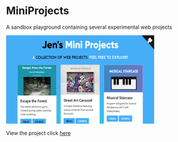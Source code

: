 # MiniProjects
A sandbox playground containing several experimental web projects

<img src="https://raw.githubusercontent.com/jennifertran/MiniProjects/master/screenshots/MiniProjects.png" width="80%">
<br>

View the project click <a href="https://jennifertran.github.io/MiniProjects/" target="_blank">here</a>
